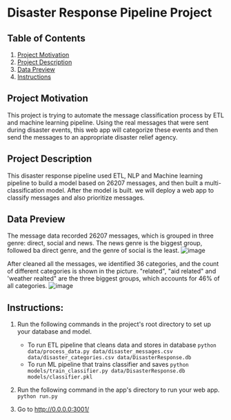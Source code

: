 # Disaster Response Pipeline Project

## Table of Contents

1. [Project Motivation](#motivation)
2. [Project Description](#description)
3. [Data Preview](#data)
4. [Instructions](#instructions)


## Project Motivation<a name = 'motivation'></a>
This project is trying to automate the message classification process by ETL and machine learning pipeline. Using the real messages that were sent during disaster events, this web app will categorize these events and then send the messages to an appropriate disaster relief agency. 

## Project Description<a name='description'></a>
This disaster response pipeline used ETL, NLP and Machine learning pipeline to build a model based on 26207 messages, and then built a multi-classification model. After the model is built. we will deploy a web app to classify messages and also prioritize messages. 


## Data Preview<a name='data'></a>

The message data recorded 26207 messages, which is grouped in three genre: direct, social and news. The news genre is the biggest group, followed ba direct genre, and the genre of social is the least. 
![image](https://user-images.githubusercontent.com/26633604/141354670-9bc9bb39-debd-431a-9b91-876be78550cc.png)

After cleaned all the messages, we identified 36 categories, and the count of different categories is shown in the picture. "related", "aid related" and 'weather realted" are the three biggest groups, which accounts for 46% of all categories. 
![image](https://user-images.githubusercontent.com/26633604/141355598-ca33aca8-2f61-4b44-a7fb-97f79cb68b3a.png)



## Instructions<a name='instructions'></a>:
1. Run the following commands in the project's root directory to set up your database and model.

    - To run ETL pipeline that cleans data and stores in database
        `python data/process_data.py data/disaster_messages.csv data/disaster_categories.csv data/DisasterResponse.db`
    - To run ML pipeline that trains classifier and saves
        `python models/train_classifier.py data/DisasterResponse.db models/classifier.pkl`

2. Run the following command in the app's directory to run your web app.
    `python run.py`

3. Go to http://0.0.0.0:3001/
